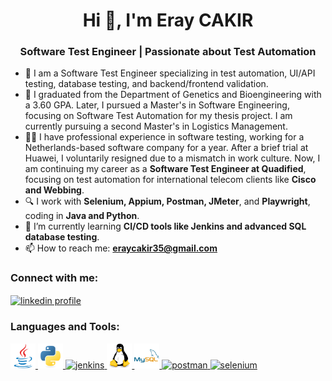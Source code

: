 <h1 align="center">Hi 👋, I'm Eray CAKIR</h1>
<h3 align="center">Software Test Engineer | Passionate about Test Automation</h3>

- 💬 I am a Software Test Engineer specializing in test automation, UI/API testing, database testing, and backend/frontend validation.  
- 🔭 I graduated from the Department of Genetics and Bioengineering with a 3.60 GPA. Later, I pursued a Master's in Software Engineering, focusing on Software Test Automation for my thesis project. I am currently pursuing a second Master's in Logistics Management.  
- 👨‍💻 I have professional experience in software testing, working for a Netherlands-based software company for a year. After a brief trial at Huawei, I voluntarily resigned due to a mismatch in work culture. Now, I am continuing my career as a **Software Test Engineer at Quadified**, focusing on test automation for international telecom clients like **Cisco and Webbing**.  
- 🔍 I work with **Selenium, Appium, Postman, JMeter**, and **Playwright**, coding in **Java and Python**.  
- 📝 I’m currently learning **CI/CD tools like Jenkins and advanced SQL database testing**.  
- 📫 How to reach me: **eraycakir35@gmail.com**  

<h3 align="left">Connect with me:</h3>
<p align="left">
<a href="https://www.linkedin.com/in/eray-cakir-2e1/" target="blank"><img align="center" src="https://raw.githubusercontent.com/rahuldkjain/github-profile-readme-generator/master/src/images/icons/Social/linked-in-alt.svg" alt="linkedin profile" height="30" width="40" /></a>
</p>

<h3 align="left">Languages and Tools:</h3>
<p align="left"> 
<a href="https://www.java.com" target="_blank" rel="noreferrer"> <img src="https://raw.githubusercontent.com/devicons/devicon/master/icons/java/java-original.svg" alt="java" width="40" height="40"/> </a> 
<a href="https://www.python.org/" target="_blank" rel="noreferrer"> <img src="https://raw.githubusercontent.com/devicons/devicon/master/icons/python/python-original.svg" alt="python" width="40" height="40"/> </a>
<a href="https://www.jenkins.io" target="_blank" rel="noreferrer"> <img src="https://www.vectorlogo.zone/logos/jenkins/jenkins-icon.svg" alt="jenkins" width="40" height="40"/> </a> 
<a href="https://www.linux.org/" target="_blank" rel="noreferrer"> <img src="https://raw.githubusercontent.com/devicons/devicon/master/icons/linux/linux-original.svg" alt="linux" width="40" height="40"/> </a> 
<a href="https://www.mysql.com/" target="_blank" rel="noreferrer"> <img src="https://raw.githubusercontent.com/devicons/devicon/master/icons/mysql/mysql-original-wordmark.svg" alt="mysql" width="40" height="40"/> </a> 
<a href="https://postman.com" target="_blank" rel="noreferrer"> <img src="https://www.vectorlogo.zone/logos/getpostman/getpostman-icon.svg" alt="postman" width="40" height="40"/> </a> 
<a href="https://www.selenium.dev" target="_blank" rel="noreferrer"> <img src="https://raw.githubusercontent.com/detain/svg-logos/780f25886640cef088af994181646db2f6b1a3f8/svg/selenium-logo.svg" alt="selenium" width="40" height="40"/> </a>
</p>
